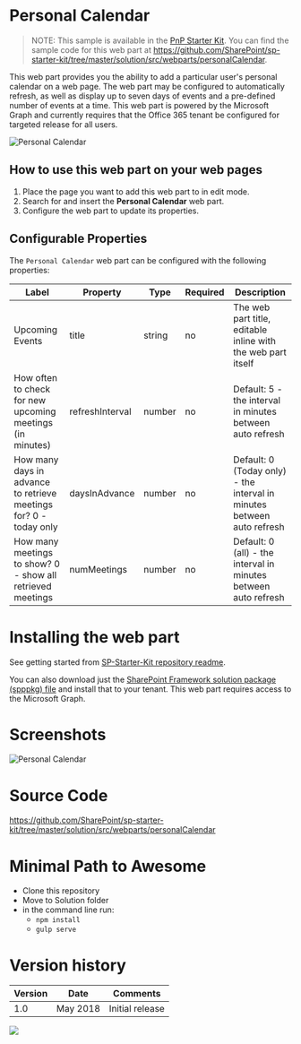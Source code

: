 # Personal Calendar

> NOTE: This sample is available in the [PnP Starter Kit](https://github.com/pnp/sp-starter-kit). You can find the sample code for this web part at https://github.com/SharePoint/sp-starter-kit/tree/master/solution/src/webparts/personalCalendar.

This web part provides you the ability to add a particular user's personal calendar on a web page. The web part may be configured to automatically refresh, as well as display up to seven days of events and a pre-defined number of events at a time. This web part is powered by the Microsoft Graph and currently requires that the Office 365 tenant be configured for targeted release for all users.

![Personal Calendar](https://github.com/pnp/sp-starter-kit/raw/master/assets/images/components/part-personal-calendar.gif)

## How to use this web part on your web pages

1. Place the page you want to add this web part to in edit mode.
2. Search for and insert the **Personal Calendar** web part.
3. Configure the web part to update its properties.

## Configurable Properties

The `Personal Calendar` web part can be configured with the following properties:

| Label | Property | Type | Required | Description |
| ---- | ---- | ---- | ---- | ---- |
| Upcoming Events | title | string | no | The web part title, editable inline with the web part itself |
| How often to check for new upcoming meetings (in minutes) | refreshInterval | number | no | Default: 5 - the interval in minutes between auto refresh |
| How many days in advance to retrieve meetings for? 0 - today only | daysInAdvance | number | no | Default: 0 (Today only) - the interval in minutes between auto refresh |
| How many meetings to show? 0 - show all retrieved meetings | numMeetings | number | no | Default: 0 (all) - the interval in minutes between auto refresh |

# Installing the web part

See getting started from [SP-Starter-Kit repository readme](https://github.com/SharePoint/sp-starter-kit). 

You can also download just the [SharePoint Framework solution package (spppkg) file](https://github.com/SharePoint/sp-starter-kit/blob/master/package/sharepoint-starter-kit.sppkg) and install that to your tenant. This web part requires access to the Microsoft Graph.

# Screenshots

![Personal Calendar](https://github.com/pnp/sp-starter-kit/raw/master/assets/images/components/part-personal-calendar.png)

# Source Code

https://github.com/SharePoint/sp-starter-kit/tree/master/solution/src/webparts/personalCalendar

# Minimal Path to Awesome

- Clone this repository
- Move to Solution folder
- in the command line run:
  - `npm install`
  - `gulp serve`

# Version history

Version|Date|Comments
-------|----|--------
1.0|May 2018|Initial release


<img src="https://telemetry.sharepointpnp.com/sp-dev-fx-webparts/samples/react-personal-calendar" />
